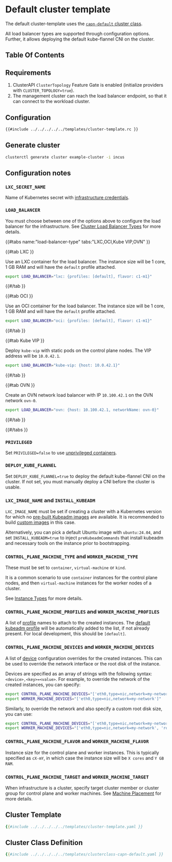 # Default cluster template

The default cluster-template uses the [`capn-default` cluster class](#cluster-class).

All load balancer types are supported through configuration options. Further, it allows deploying the default kube-flannel CNI on the cluster.

## Table Of Contents

<!-- toc -->

## Requirements

1. ClusterAPI `ClusterTopology` Feature Gate is enabled (initialize providers with `CLUSTER_TOPOLOGY=true`).
2. The management cluster can reach the load balancer endpoint, so that it can connect to the workload cluster.

## Configuration

```bash
{{#include ../../../../../templates/cluster-template.rc }}
```

## Generate cluster

```bash
clusterctl generate cluster example-cluster -i incus
```

## Configuration notes

### `LXC_SECRET_NAME`

Name of Kubernetes secret with [infrastructure credentials](../identity-secret.md#identity-secret-format).

### `LOAD_BALANCER`

You must choose between one of the options above to configure the load balancer for the infrastructure. See [Cluster Load Balancer Types](../../explanation/load-balancer.md) for more details.

{{#tabs name:"load-balancer-type" tabs:"LXC,OCI,Kube VIP,OVN" }}

{{#tab LXC }}

Use an LXC container for the load balancer. The instance size will be 1 core, 1 GB RAM and will have the `default` profile attached.

```bash
export LOAD_BALANCER="lxc: {profiles: [default], flavor: c1-m1}"
```

{{#/tab }}

{{#tab OCI }}

Use an OCI container for the load balancer. The instance size will be 1 core, 1 GB RAM and will have the `default` profile attached.

```bash
export LOAD_BALANCER="oci: {profiles: [default], flavor: c1-m1}"
```

{{#/tab }}

{{#tab Kube VIP }}

Deploy `kube-vip` with static pods on the control plane nodes. The VIP address will be `10.0.42.1`.

```bash
export LOAD_BALANCER="kube-vip: {host: 10.0.42.1}"
```

{{#/tab }}

{{#tab OVN }}

Create an OVN network load balancer with IP `10.100.42.1` on the OVN network `ovn-0`.

```bash
export LOAD_BALANCER="ovn: {host: 10.100.42.1, networkName: ovn-0}"
```

{{#/tab }}

{{#/tabs }}

### `PRIVILEGED`

Set `PRIVILEGED=false` to use [unprivileged containers](../../explanation/unprivileged-containers.md).

### `DEPLOY_KUBE_FLANNEL`

Set `DEPLOY_KUBE_FLANNEL=true` to deploy the default kube-flannel CNI on the cluster. If not set, you must manually deploy a CNI before the cluster is usable.

### `LXC_IMAGE_NAME` and `INSTALL_KUBEADM`

`LXC_IMAGE_NAME` must be set if creating a cluster with a Kubernetes version for which no [pre-built Kubeadm images](../default-simplestreams-server.md#provided-images) are available. It is recommended to build [custom images](../../howto/images/kubeadm.md) in this case.

Alternatively, you can pick a default Ubuntu image with `ubuntu:24.04`, and set `INSTALL_KUBEADM=true` to inject `preKubeadmCommands` that install kubeadm and necessary tools on the instance prior to bootstrapping.

### `CONTROL_PLANE_MACHINE_TYPE` and `WORKER_MACHINE_TYPE`

These must be set to `container`, `virtual-machine` or `kind`.

It is a common scenario to use `container` instances for the control plane nodes, and then `virtual-machine` instances for the worker nodes of a cluster.

See [Instance Types](../../explanation/instance-types.md) for more details.

### `CONTROL_PLANE_MACHINE_PROFILES` and `WORKER_MACHINE_PROFILES`

A list of [profile](https://linuxcontainers.org/incus/docs/main/profiles/) names to attach to the created instances. The [default kubeadm profile](../profile/kubeadm.md) will be automatically added to the list, if not already present. For local development, this should be `[default]`.

### `CONTROL_PLANE_MACHINE_DEVICES` and `WORKER_MACHINE_DEVICES`

A list of [device](https://linuxcontainers.org/incus/docs/main/reference/devices/) configuration overrides for the created instances. This can be used to override the network interface or the root disk of the instance.

Devices are specified as an array of strings with the following syntax: `<device>,<key>=<value>`. For example, to override the network of the created instances, you can specify:

```bash
export CONTROL_PLANE_MACHINE_DEVICES="['eth0,type=nic,network=my-network']"
export WORKER_MACHINE_DEVICES="['eth0,type=nic,network=my-network']"
```

Similarly, to override the network and also specify a custom root disk size, you can use:

```bash
export CONTROL_PLANE_MACHINE_DEVICES="['eth0,type=nic,network=my-network', 'root,type=disk,path=/,pool=local,size=50GB']"
export WORKER_MACHINE_DEVICES="['eth0,type=nic,network=my-network', 'root,type=disk,path=/,pool=local,size=50GB']"
```

### `CONTROL_PLANE_MACHINE_FLAVOR` and `WORKER_MACHINE_FLAVOR`

Instance size for the control plane and worker instances. This is typically specified as `cX-mY`, in which case the instance size will be `X cores` and `Y GB RAM`.

### `CONTROL_PLANE_MACHINE_TARGET` and `WORKER_MACHINE_TARGET`

When infrastructure is a cluster, specify target cluster member or cluster group for control plane and worker machines. See [Machine Placement](../../howto/machine-placement.md) for more details.

## Cluster Template

```yaml
{{#include ../../../../../templates/cluster-template.yaml }}
```

## Cluster Class Definition

```yaml
{{#include ../../../../../templates/clusterclass-capn-default.yaml }}
```
